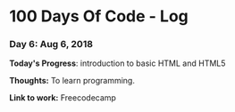 # 100 Days Of Code - Log

### Day 6: Aug 6, 2018

**Today's Progress**: introduction to basic HTML and HTML5

**Thoughts:** To learn programming. 

**Link to work:** Freecodecamp
